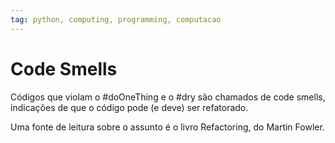 ```yaml
---
tag: python, computing, programming, computacao
---
```

# Code Smells
Códigos que violam o #doOneThing  e o #dry são chamados de code smells, indicações de que o código pode (e deve) ser refatorado. 

Uma fonte de leitura sobre o assunto é o livro Refactoring, do Martin Fowler.